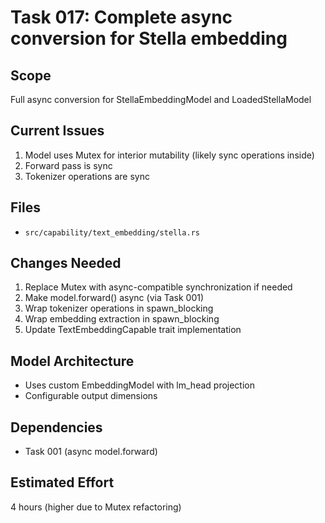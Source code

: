 # Task 017: Complete async conversion for Stella embedding

## Scope
Full async conversion for StellaEmbeddingModel and LoadedStellaModel

## Current Issues
1. Model uses Mutex for interior mutability (likely sync operations inside)
2. Forward pass is sync
3. Tokenizer operations are sync

## Files
- `src/capability/text_embedding/stella.rs`

## Changes Needed
1. Replace Mutex with async-compatible synchronization if needed
2. Make model.forward() async (via Task 001)
3. Wrap tokenizer operations in spawn_blocking
4. Wrap embedding extraction in spawn_blocking
5. Update TextEmbeddingCapable trait implementation

## Model Architecture
- Uses custom EmbeddingModel with lm_head projection
- Configurable output dimensions

## Dependencies
- Task 001 (async model.forward)

## Estimated Effort
4 hours (higher due to Mutex refactoring)
